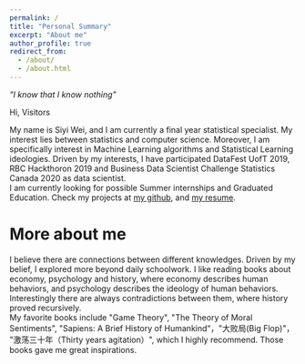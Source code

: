 ```yaml
---
permalink: /
title: "Personal Summary"
excerpt: "About me"
author_profile: true
redirect_from: 
  - /about/
  - /about.html
---
```

*"I know that I know nothing"*

Hi, Visitors

My name is Siyi Wei, and I am currently a final year statistical specialist. My interest lies between statistics and computer science. Moreover, I am specifically interest in Machine Learning algorithms and Statistical Learning ideologies. Driven by my interests, I have participated DataFest UofT 2019, RBC Hackthoron 2019 and Business Data Scientist Challenge Statistics Canada 2020 as data scientist.  
I am currently looking for possible Summer internships and Graduated Education. Check my projects at [my github](https://github.com/superp0tat0/), and [my resume](https://superp0tat0.github.io/files/resume.pdf).


More about me
===

I believe there are connections between different knowledges. Driven by my belief, I explored more beyond daily schoolwork. I like reading books about economy, psychology and history, where economy describes human behaviors, and psychology describes the ideology of human behaviors. Interestingly there are always contradictions between them, where history proved recursively.  
My favorite books include "Game Theory", "The Theory of Moral Sentiments", "Sapiens: A Brief History of Humankind“，"大败局(Big Flop)"， "激荡三十年（Thirty years agitation）", which I highly recommend. Those books gave me great inspirations.

